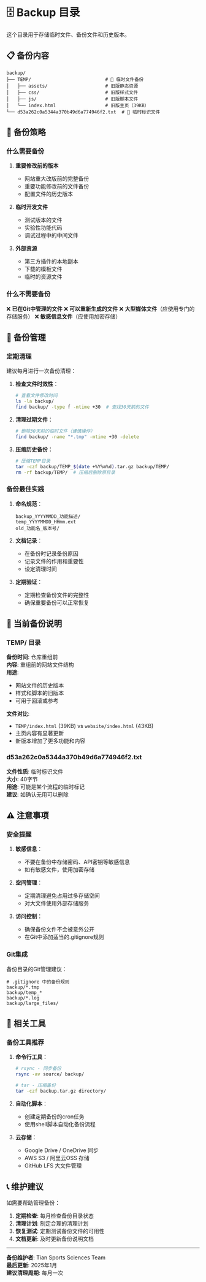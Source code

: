# 🗄️ Backup 目录

这个目录用于存储临时文件、备份文件和历史版本。

## 📋 备份内容

```
backup/
├── TEMP/                           # 🔄 临时文件备份
│   ├── assets/                     # 旧版静态资源
│   ├── css/                        # 旧版样式文件
│   ├── js/                         # 旧版脚本文件
│   └── index.html                  # 旧版主页（39KB）
└── d53a262c0a5344a370b49d6a774946f2.txt  # 🔑 临时标识文件
```

## 🎯 备份策略

### 什么需要备份

1. **重要修改前的版本**
   - 网站重大改版前的完整备份
   - 重要功能修改前的文件备份
   - 配置文件的历史版本

2. **临时开发文件**
   - 测试版本的文件
   - 实验性功能代码
   - 调试过程中的中间文件

3. **外部资源**
   - 第三方插件的本地副本
   - 下载的模板文件
   - 临时的资源文件

### 什么不需要备份

❌ **已在Git中管理的文件**
❌ **可以重新生成的文件**
❌ **大型媒体文件**（应使用专门的存储服务）
❌ **敏感信息文件**（应使用加密存储）

## 🔧 备份管理

### 定期清理

建议每月进行一次备份清理：

1. **检查文件时效性**：
   ```bash
   # 查看文件修改时间
   ls -la backup/
   find backup/ -type f -mtime +30  # 查找30天前的文件
   ```

2. **清理过期文件**：
   ```bash
   # 删除30天前的临时文件（谨慎操作）
   find backup/ -name "*.tmp" -mtime +30 -delete
   ```

3. **压缩历史备份**：
   ```bash
   # 压缩TEMP目录
   tar -czf backup/TEMP_$(date +%Y%m%d).tar.gz backup/TEMP/
   rm -rf backup/TEMP/  # 压缩后删除原目录
   ```

### 备份最佳实践

1. **命名规范**：
   ```
   backup_YYYYMMDD_功能描述/
   temp_YYYYMMDD_HHmm.ext
   old_功能名_版本号/
   ```

2. **文档记录**：
   - 在备份时记录备份原因
   - 记录文件的作用和重要性
   - 设定清理时间

3. **定期验证**：
   - 定期检查备份文件的完整性
   - 确保重要备份可以正常恢复

## 📝 当前备份说明

### TEMP/ 目录
**备份时间**: 仓库重组前  
**内容**: 重组前的网站文件结构  
**用途**: 
- 网站文件的历史版本
- 样式和脚本的旧版本
- 可用于回滚或参考

**文件对比**:
- `TEMP/index.html` (39KB) vs `website/index.html` (43KB)
- 主页内容有显著更新
- 新版本增加了更多功能和内容

### d53a262c0a5344a370b49d6a774946f2.txt
**文件性质**: 临时标识文件  
**大小**: 40字节  
**用途**: 可能是某个流程的临时标记  
**建议**: 如确认无用可以删除

## ⚠️ 注意事项

### 安全提醒

1. **敏感信息**：
   - 不要在备份中存储密码、API密钥等敏感信息
   - 如有敏感文件，使用加密存储

2. **空间管理**：
   - 定期清理避免占用过多存储空间
   - 对大文件使用外部存储服务

3. **访问控制**：
   - 确保备份文件不会被意外公开
   - 在Git中添加适当的.gitignore规则

### Git集成

备份目录的Git管理建议：

```gitignore
# .gitignore 中的备份规则
backup/*.tmp
backup/temp_*
backup/*.log
backup/large_files/
```

## 🔗 相关工具

### 备份工具推荐

1. **命令行工具**：
   ```bash
   # rsync - 同步备份
   rsync -av source/ backup/
   
   # tar - 压缩备份
   tar -czf backup.tar.gz directory/
   ```

2. **自动化脚本**：
   - 创建定期备份的cron任务
   - 使用shell脚本自动化备份流程

3. **云存储**：
   - Google Drive / OneDrive 同步
   - AWS S3 / 阿里云OSS 存储
   - GitHub LFS 大文件管理

## 📞 维护建议

如需要帮助管理备份：

1. **定期检查**: 每月检查备份目录状态
2. **清理计划**: 制定合理的清理计划
3. **恢复测试**: 定期测试备份文件的可用性
4. **文档更新**: 及时更新备份说明文档

---

**备份维护者**: Tian Sports Sciences Team  
**最后更新**: 2025年1月  
**建议清理周期**: 每月一次 